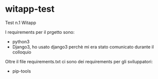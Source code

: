 # witapp-test
Test n.1 Witapp

I requirements per il prgetto sono:

- python3
- Django3, ho usato django3 perchè mi era stato comunicato durante il colloquio

Oltre il file requirements.txt ci sono dei requirements per gli sviluppatori:

- pip-tools

